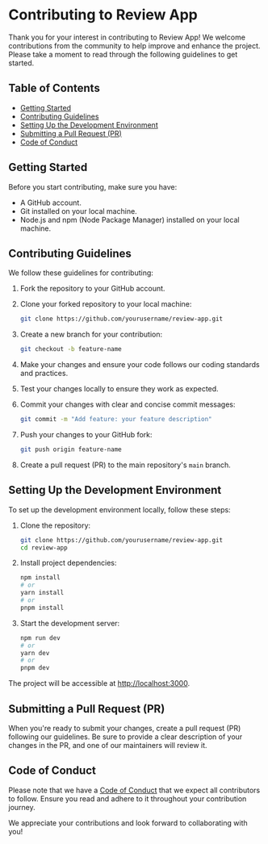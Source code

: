 # Contributing to Review App

Thank you for your interest in contributing to Review App! We welcome contributions from the community to help improve and enhance the project. Please take a moment to read through the following guidelines to get started.

## Table of Contents
- [Getting Started](#getting-started)
- [Contributing Guidelines](#contributing-guidelines)
- [Setting Up the Development Environment](#setting-up-the-development-environment)
- [Submitting a Pull Request (PR)](#submitting-a-pull-request-pr)
- [Code of Conduct](#code-of-conduct)

## Getting Started

Before you start contributing, make sure you have:

- A GitHub account.
- Git installed on your local machine.
- Node.js and npm (Node Package Manager) installed on your local machine.

## Contributing Guidelines

We follow these guidelines for contributing:

1. Fork the repository to your GitHub account.
2. Clone your forked repository to your local machine:

   ```bash
   git clone https://github.com/yourusername/review-app.git
   ```

3. Create a new branch for your contribution:

   ```bash
   git checkout -b feature-name
   ```

4. Make your changes and ensure your code follows our coding standards and practices.

5. Test your changes locally to ensure they work as expected.

6. Commit your changes with clear and concise commit messages:

   ```bash
   git commit -m "Add feature: your feature description"
   ```

7. Push your changes to your GitHub fork:

   ```bash
   git push origin feature-name
   ```

8. Create a pull request (PR) to the main repository's `main` branch.

## Setting Up the Development Environment

To set up the development environment locally, follow these steps:

1. Clone the repository:

   ```bash
   git clone https://github.com/yourusername/review-app.git
   cd review-app
   ```

2. Install project dependencies:

   ```bash
   npm install
   # or
   yarn install
   # or
   pnpm install
   ```

3. Start the development server:

   ```bash
   npm run dev
   # or
   yarn dev
   # or
   pnpm dev
   ```

The project will be accessible at [http://localhost:3000](http://localhost:3000).

## Submitting a Pull Request (PR)

When you're ready to submit your changes, create a pull request (PR) following our guidelines. Be sure to provide a clear description of your changes in the PR, and one of our maintainers will review it.

## Code of Conduct

Please note that we have a [Code of Conduct](CODE_OF_CONDUCT.md) that we expect all contributors to follow. Ensure you read and adhere to it throughout your contribution journey.

We appreciate your contributions and look forward to collaborating with you!

